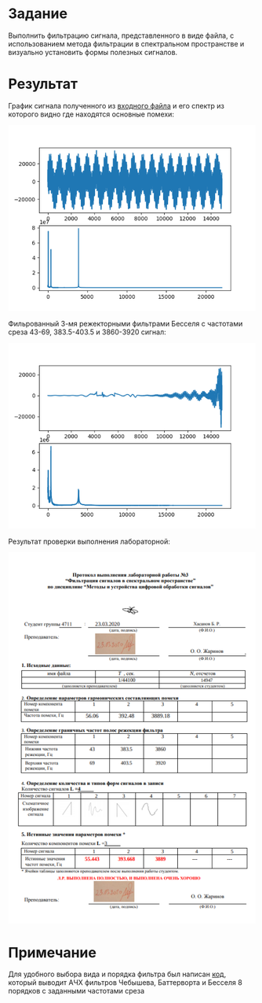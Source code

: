 # Задание

Выполнить фильтрацию сигнала, представленного в виде файла, с использованием метода фильтрации в спектральном пространстве и визуально установить формы полезных сигналов.

# Результат

График сигнала полученного из [входного файла](Lab_3_28.dat) и его спектр из которого видно где находятся основные помехи:

![Сигнал и его АЧХ](<Сигнал и его АЧХ.png>)

Фильрованный 3-мя режекторными фильтрами Бесселя с частотами среза 43-69, 383.5-403.5 и 3860-3920 сигнал:

![Фильтрованный сигнал](<Фильтрованный сигнал и его АЧХ.png>)

Результат проверки выполнения лабораторной:

![Протокол](<Протокол.png>)

# Примечание 

Для удобного выбора вида и порядка фильтра был написан [код](filters_demo.py), который выводит АЧХ фильтров Чебышева, Баттерворта и Бесселя 8 порядков с заданными частотами среза
